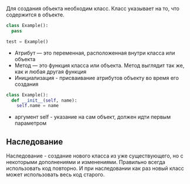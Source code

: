 Для создания объекта необходим класс. Класс указывает на то, что содержится в объекте. 
```python
class Example():
  pass

test = Example()
```
- Атрибут — это переменная, расположенная внутри класса или объекта 
- Метод — это функция класса или объекта. Метод выглядит так же, как и любая другая функция
- Инициализация - присваивание атрибутов объекту во время его создания
```python
class Example():
  def __init__(self, name):
    self.name = name
```
- аргумент self - указание на сам объект, должен идти первым параметром

## Наследование
Наследование - создание нового класса из уже существующего, но с некоторыми дополнениями и изменениями. Правильно всегда использовать код повторно. И при наследовании как раз новый класс может использовать весь код старого.
